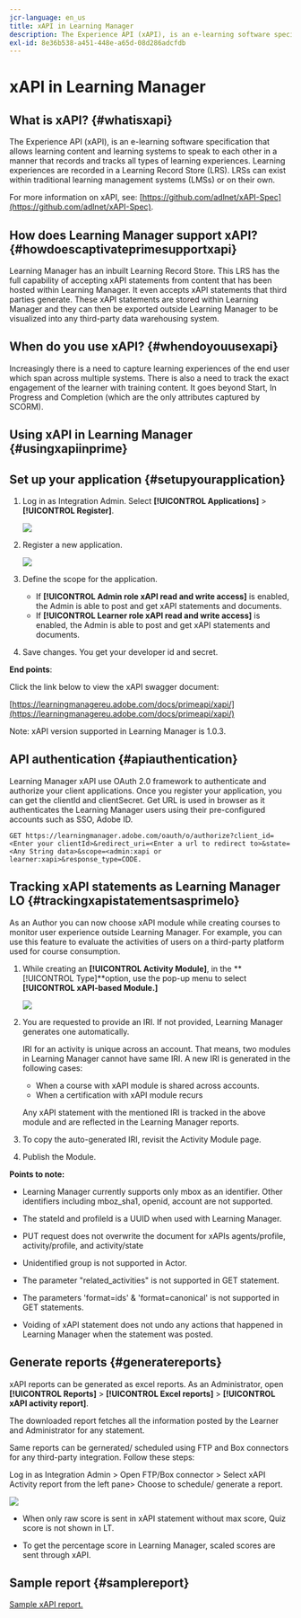 ```yaml
---
jcr-language: en_us
title: xAPI in Learning Manager
description: The Experience API (xAPI), is an e-learning software specification that allows learning content and learning systems to speak to each other in a manner that records and tracks all types of learning experiences.
exl-id: 8e36b538-a451-448e-a65d-08d286adcfdb
---
```

# xAPI in Learning Manager

## What is xAPI? {#whatisxapi}

The Experience API (xAPI), is an e-learning software specification that allows learning content and learning systems to speak to each other in a manner that records and tracks all types of learning experiences. Learning experiences are recorded in a Learning Record Store (LRS). LRSs can exist within traditional learning management systems (LMSs) or on their own.

For more information on xAPI, see:  [https://github.com/adlnet/xAPI-Spec](https://github.com/adlnet/xAPI-Spec).

## How does Learning Manager support xAPI? {#howdoescaptivateprimesupportxapi}

Learning Manager has an inbuilt Learning Record Store. This LRS has the full capability of accepting xAPI statements from content that has been hosted within Learning Manager. It even accepts xAPI statements that third parties generate. These xAPI statements are stored within Learning Manager and they can then be exported outside Learning Manager to be visualized into any third-party data warehousing system.

## When do you use xAPI? {#whendoyouusexapi}

Increasingly there is a need to capture learning experiences of the end user which span across multiple systems.  There is also a need to track the exact engagement of the learner with training content. It goes beyond Start, In Progress and Completion (which are the only attributes captured by SCORM).

## Using xAPI in Learning Manager {#usingxapiinprime}

## Set up your application {#setupyourapplication}

1. Log in as Integration Admin. Select **[!UICONTROL Applications]** > **[!UICONTROL Register]**.

   ![](assets/appregistration.png)

1. Register a new application.

   ![](assets/appregistration.png)

1. Define the scope for the application.

   * If **[!UICONTROL Admin role xAPI read and write access]** is enabled, the Admin is able to post and get xAPI statements and documents.
   * If **[!UICONTROL Learner role xAPI read and write access]** is enabled, the Admin is able to post and get xAPI statements and documents.

1. Save changes. You get your developer id and secret.

**End points**:

Click the link below to view the xAPI swagger document:

[https://learningmanagereu.adobe.com/docs/primeapi/xapi/](https://learningmanagereu.adobe.com/docs/primeapi/xapi/)

Note: xAPI version supported in Learning Manager is 1.0.3.

## API authentication {#apiauthentication}

Learning Manager xAPI use OAuth 2.0 framework to authenticate and authorize your client applications. Once you register your application, you can get the clientId and clientSecret. Get URL is used in browser as it authenticates the Learning Manager users using their pre-configured accounts such as SSO, Adobe ID. 

```
GET https://learningmanager.adobe.com/oauth/o/authorize?client_id=<Enter your clientId>&redirect_uri=<Enter a url to redirect to>&state=<Any String data>&scope=<admin:xapi or learner:xapi>&response_type=CODE.
```

## Tracking xAPI statements as Learning Manager LO {#trackingxapistatementsasprimelo}

As an Author you can now choose xAPI module while creating courses to monitor user experience outside Learning Manager. For example, you can use this feature to evaluate the activities of users on a third-party platform used for course consumption.

1. While creating an **[!UICONTROL Activity Module]**, in the  **[!UICONTROL Type]**option, use the pop-up menu to select  **[!UICONTROL xAPI-based Module.]**

   ![](assets/xapimodulecreation.png)

1. You are requested to provide an IRI. If not provided, Learning Manager generates one automatically.

   IRI for an activity is unique across an account. That means, two modules in Learning Manager cannot have same IRI. A new IRI is generated in the following cases:

   * When a course with xAPI module is shared across accounts.
   * When a certification with xAPI module recurs

    

   Any xAPI statement with the mentioned IRI is tracked in the above module and are reflected in the Learning Manager reports. 

1. To copy the auto-generated IRI, revisit the Activity Module page.
1. Publish the Module.

**Points to note:**

* Learning Manager currently supports only mbox as an identifier. Other identifiers including mboz_sha1, openid, account are not supported.

* The stateId and profileId is a UUID when used with Learning Manager.
* PUT request does not overwrite the document for xAPIs agents/profile, activity/profile, and  activity/state
* Unidentified group is not supported in Actor.
* The parameter "related_activities" is not supported in GET statement.
* The parameters 'format=ids' & 'format=canonical' is not supported in GET statements.
* Voiding of xAPI statement does not undo any actions that happened in Learning Manager when the statement was posted.

## Generate reports {#generatereports}

xAPI reports can be generated as excel reports. As an Administrator, open **[!UICONTROL Reports]** > **[!UICONTROL Excel reports]** > **[!UICONTROL xAPI activity report]**.

The downloaded report fetches all the information posted by the Learner and Administrator for any statement.

Same reports can be gernerated/ scheduled using FTP and Box connectors for any third-party integration. Follow these steps:

Log in as Integration Admin > Open FTP/Box connector > Select xAPI Activity report from the left pane> Choose to schedule/ generate a report.

![](assets/xapischedule.png)

* When only raw score is sent in xAPI statement without max score, Quiz score is not shown in LT.

* To get the percentage score in Learning Manager, scaled scores are sent through xAPI.

## Sample report {#samplereport}

[Sample xAPI report.](assets/xapireport8842560559890766717csv.zip)
